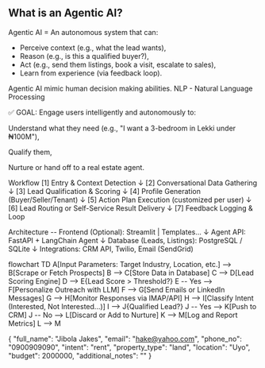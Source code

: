 ## What is an Agentic AI?

Agentic AI = An autonomous system that can:
- Perceive context (e.g., what the lead wants),
- Reason (e.g., is this a qualified buyer?),
- Act (e.g., send them listings, book a visit, escalate to sales),
- Learn from experience (via feedback loop).

Agentic AI mimic human decision making abilities. 
NLP - Natural Language Processing



✅ GOAL:
Engage users intelligently and autonomously to:

Understand what they need (e.g., "I want a 3-bedroom in Lekki under ₦100M"),

Qualify them,

Nurture or hand off to a real estate agent.

Workflow
[1] Entry & Context Detection
        ↓
[2] Conversational Data Gathering
        ↓
[3] Lead Qualification & Scoring
        ↓
[4] Profile Generation (Buyer/Seller/Tenant)
        ↓
[5] Action Plan Execution (customized per user)
        ↓
[6] Lead Routing or Self-Service Result Delivery
        ↓
[7] Feedback Logging & Loop


Architecture -- 
Frontend (Optional): Streamlit | Templates... 
        ↓
Agent API: FastAPI + LangChain Agent
        ↓
Database (Leads, Listings): PostgreSQL / SQLite
        ↓
Integrations: CRM API, Twilio, Email (SendGrid)


flowchart TD
    A[Input Parameters: Target Industry, Location, etc.] --> B[Scrape or Fetch Prospects]
    B --> C[Store Data in Database]
    C --> D[Lead Scoring Engine]
    D --> E{Lead Score > Threshold?}
    E -- Yes --> F[Personalize Outreach with LLM]
    F --> G[Send Emails or LinkedIn Messages]
    G --> H[Monitor Responses via IMAP/API]
    H --> I[Classify Intent (Interested, Not Interested...)]
    I --> J{Qualified Lead?}
    J -- Yes --> K[Push to CRM]
    J -- No --> L[Discard or Add to Nurture]
    K --> M[Log and Report Metrics]
    L --> M



{
    "full_name": "Jibola Jakes",
    "email": "hake@yahoo.com",
    "phone_no": "0900909090",
    "intent": "rent",
    "property_type": "land",
    "location": "Uyo",
    "budget": 2000000,
    "additional_notes": ""
}